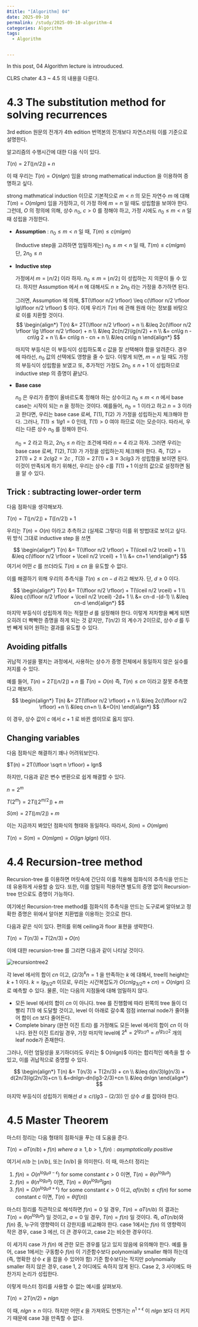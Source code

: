 ```yaml
---
8title: "[Algorithm] 04"
date: 2025-09-10
permalink: /study/2025-09-10-algorithm-4
categories: Algorithm
tags: 
  - Algorithm


---
```


In this post, 04 Algorithm lecture is introuduced. 



CLRS chater 4.3 ~ 4.5 의 내용을 다룬다.

# 4.3 The substitution method for solving recurrences

3rd edtion 원문의 전개가 4th edition 번역본의 전개보다 자연스러워 이를 기준으로 설명한다.

알고리즘의 수행시간에 대한 다음 식이 있다.

$T(n) = 2T(\lfloor n/2 \rfloor) + n$ 

이 때 우리는 $T(n) = O(nlgn)$ 임을 strong mathematical induction 을 이용하여 증명하고 싶다. 

strong mathmatical induction 이므로 기본적으로 $m < n$ 의 모든  자연수 $m$ 에 대해 $T(m) = O(mlgm)$ 임을 가정하고, 이 가정 하에  $m = n$ 일 때도 성립함을 보여야 한다. 그런데, $O$ 의 정의에 의해, 상수 $n_0,\ c > 0$ 를 정해야 하고, 가정 시에도  $n_0 \leq m < n$ 일 때 성립을 가정한다.

- **Assumption** : $n_0 \leq m < n$ 일 때, $T(m) \leq c(mlgm)$

  (Inductive step을 고려하면 엄밀하게는)  $n_0 \leq m < n$ 일 때, $T(m)\leq c(mlgm)$ 단,  $2n_0 \leq n$

- **Inductive step**

  가정에서 $m = \lfloor n/2 \rfloor$ 이라 하자. $n_0 \leq m = \lfloor n/2 \rfloor$ 이 성립하는 지 의문이 들 수 있다. 하지만 Assumption 에서 $n$ 에 대해서도 $n \geq 2n_0$ 라는 가정을 추가하면 된다. 

  그러면, Assumption 에 의해, $T(\lfloor n/2 \rfloor) \leq c(\lfloor n/2 \rfloor lg\lfloor n/2 \rfloor) $ 이다. 이제 우리가 $T(n)$ 에 관해 원래 아는 정보를 바탕으로 이를 치환할 것이다.
  $$
  \begin{align*}
  T(n) &= 2T(\lfloor n/2 \rfloor) + n \\
       &\leq 2c(\lfloor n/2 \rfloor \lg \lfloor n/2 \rfloor) + n \\
       &\leq 2c(n/2)\lg(n/2) + n \\
       &= cn\lg n - cn\lg 2 + n \\
       &= cn\lg n - cn + n \\
       &\leq cn\lg n
  \end{align*}
  $$
  

  마지막 부등식은 이 부등식이 성립하도록 $c$ 값을 잘 선택해야 함을 알려준다. 경우에 따라선, $n_0$ 값의 선택에도 영향을 줄 수 있다. 이렇게 되면, $m = n$ 일 때도 가정의 부등식이 성립함을 보였고 또, 추가적인 가정도 $2n_0 \leq n+1$ 이 성립하므로 inductive step 의 증명이 끝났다.

- **Base case**

  $n_0$ 은 우리가 증명이 올바르도록 정해야 하는 상수이고 $n_0 \leq m < n$ 에서 base case는 시작이 되는 $n$ 을 정하는 것이다. 예를들어, $n_0 = 1$ 이라고 하고 $n = 3$ 이라고 한다면, 우리는 base case 로써,  $T(1), T(2)$ 가 가정을 성립하는지 체크해야 한다. 그러나, $T(1) \leq 1lg1 = 0$ 인데, $T(1) > 0$ 여야 하므로 이는 모순이다. 따라서, 우리는 다른 상수 $n_0$ 를 정해야 한다. 

  $n_0=2$ 라고 하고, $2n_0 \leq n$ 라는 조건에 따라 $n=4$ 라고 하자. 그러면 우리는 base case 로써, $T(2), T(3)$ 가 가정을 성립하는지 체크해야 한다. 즉, $T(2) = 2T(1) + 2 \leq 2clg2 = 2c$ , $T(3) = 2T(1) + 3 \leq 3clg3$ 가 성립함을 보이면 된다. 이것이 만족되게 하기 위해선, 우리는 상수 $c$를 $T(1) + 1$ 이상의 값으로 설정하면 됨을 알 수 있다. 

## Trick : subtracting lower-order term

다음 점화식을 생각해보자.

$T(n) = T(\lfloor n/2 \rfloor) + T(\lceil n/2 \rceil) + 1$ 

우리는 $T(n) = O(n)$ 이라고 추측하고 (실제로 그렇다) 이를 위 방법대로 보이고 싶다. 위 방식 그대로 inductive step 을 쓰면

$$
\begin{align*}
T(n) &= T(\lfloor n/2 \rfloor) + T(\lceil n/2 \rceil) + 1 \\
     &\leq c(\lfloor n/2 \rfloor + \lceil n/2 \rceil) + 1 \\
     &= cn+1 
\end{align*}
$$
여기서 어떤 $c$ 를 쓰더라도 $T(n) \leq cn$ 을 유도할 수 없다. 

이를 해결하기 위해 우리의 추측식을 $T(n) \leq cn -d$ 라고 해보자. 단, $d \geq 0$ 이다.

$$
\begin{align*}
T(n) &= T(\lfloor n/2 \rfloor) + T(\lceil n/2 \rceil) + 1 \\
     &\leq c(\lfloor n/2 \rfloor + \lceil n/2 \rceil) -2d+ 1 \\
     &= cn-d -(d-1) \\ &\leq cn-d
\end{align*}
$$
마지막 부등식이 성립하게 하는 적절한 $d$ 를 설정해야 한다. 이렇게 저차항을 빼게 되면 오히려 더 빡빡한 증명을 하게 되는 것 같지만, $T(n/2)$ 의 계수가 2이므로, 상수 $d$ 를 두 번 빼게 되어 원하는 결과를 유도할 수 있다.

## Avoiding pitfalls

귀납적 가설을 펼치는 과정에서, 사용하는 상수가 증명 전체에서 동일하지 않은 실수를 저지를 수 있다. 

예를 들어, $T(n) = 2T(\lfloor n/2 \rfloor) + n$ 를 $T(n) = O(n)$ 즉, $T(n) \leq cn$ 이라고 잘못 추측했다고 해보자.

$$
\begin{align*}
T(n) &= 2T(\lfloor n/2 \rfloor) + n \\
     &\leq 2c(\lfloor n/2 \rfloor) +n \\
     &\leq cn+n \\ &=O(n)
\end{align*}
$$
 

이 경우, 상수 값이 $c$ 에서 $c+1$ 로 바뀐 셈이므로 옳지 않다. 

## Changing variables

다음 점화식은 해결하기 꽤나 어려워보인다.

 $T(n) = 2T(\lfloor \sqrt n \rfloor) + lgn$

하지만, 다음과 같은 변수 변환으로 쉽게 해결할 수 있다.

$n=2^m$ 

$T(2^m) = 2T(\lfloor 2^{m/2} \rfloor) + m$

$S(m) = 2T(\lfloor m/2 \rfloor) + m$

이는 지금까지 봐았던 점화식의 형태와 동일하다. 따라서, $S(m) = O(mlgm)$

$T(n) = S(m) = O(mlgm) = O(lgn \ lglgn)$ 이다.

# 4.4 Recursion-tree method

Recursion-tree 를 이용하면 머릿속에 간단히 이를 적용해 점화식의 추측식을 만드는데 유용하게 사용할 숭 있다. 또한, 이를 엄밀히 적용하면 별도의 증명 없이 Recursion-tree 만으로도 증명이 가능하다.

여기에선 Recursion-tree method를 점화식의 추측식을 만드는 도구로써 알아보고 정확한 증명은 위에서 알아본 치환법을 이용하는 것으로 한다.

다음과 같은 식이 있다. 편의를 위해 ceiling과 floor 표현을 생략한다. 

$T(n) = T(n/3)+T(2n/3)+O(n)$ 

이에 대한 recursion-tree 를 그리면 다음과 같이 나타날 것이다.

![recursiontree2](../../images/2025-09-10-algorithm-4/recursiontree2.jpeg)

각 level 에서의 합이 $cn$ 이고, $(2/3)^kn=1$ 을 만족하는 $k$ 에 대해서, tree의 height는 $k+1$ 이다. $k=lg_{3/2}n$ 이므로, 우리는 시간복잡도가 $O(cnlg_{3/2}n + cn) = O(nlgn)$ 으로 예측할 수 있다. 물론, 이는 다음의 지점들에 대해 엄밀하지 않다.

- 모든 level 에서의 합이 $cn$ 이 아니다. tree 를 진행함에 따라 왼쪽의 tree 들이 더 빨리 $T(1)$ 에 도달할 것이고, level 이 아래로 갈수록 점점 internal node가 줄어들어 합이 $cn$ 보다 줄어든다.
- Complete binary (완전 이진 트리) 를 가정해도 모든 level 에서의 합이 $cn$ 이 아니다. 완전 이진 트리일 경우, 가장 마지막 level에 $2^k = 2^{lg_{3/2}n}=n^{lg_{3/2}2}$ 개의 leaf node가 존재한다. 

그러나, 이런 엄밀성을 포기하더라도 우리는 $ O(nlgn)$ 이라는 합리적인 예측을 할 수 있고, 이를 귀납적으로 증명할 수 있다.

$$
\begin{align*}
T(n) &= T(n/3) + T(2n/3) + cn \\
     &\leq d(n/3)lg(n/3) + d(2n/3)lg(2n/3)+cn \\
     &=dnlgn-dn(lg3-2/3)+cn \\ &\leq dnlgn
\end{align*}
$$


마지막 부등식이 성립하기 위해선 $d \geq c/(lg3-(2/3))$ 인 상수 $d$ 를 잡아야 한다.

# 4.5 Master Theorem

마스터 정리는 다음 형태의 점화식을 푸는 데 도움을 준다.

$T(n) = aT(n/b) + f(n)\ where \ a \geq1, b>1, f(n) : asymptotically \ positive$

여기서 $n/b$ 는 $\lfloor n/b \rfloor$, 또는 $\lceil n/b \rceil$ 을 의미한다. 이 때, 마스터 정리는

1. $f(n)=O(n^{log_ba-\epsilon})$ for some constant $\epsilon>0$ 이면, $T(n)=\theta(n^{log_ba})$
2. $f(n)=\theta(n^{log_ba})$ 이면, $T(n)=\theta(n^{log_ba}lgn)$
3. $f(n)=\Omega(n^{log_ba+\epsilon})$ for some constant $\epsilon>0$ 이고, $af(n/b)\leq cf(n)$ for some constant $c$ 이면,  $T(n)=\theta(f(n))$

마스터 정리를 직관적으로 해석하면 $f(n)=0$ 일 경우, $T(n)=aT(n/b)$ 의 결과는 $T(n)=\theta(n^{log_ba})$ 일 것이고, $a=0$ 일 경우, $T(n)=f(n)$ 일 것이다. 즉, $aT(n/b)$와 $f(n)$ 중, 누구의 영향력이 더 강한지를 비교해야 한다. case 1에서는 $f(n)$ 의 영향력이 작은 경우, case 3 에선, 더 큰 경우이고, case 2는 비슷한 경우이다.

이 세가지 case 가 $f(n)$ 에 관한 모든 경우를 담고 있지 않음에 유의해야 한다. 예를 들어, case 1에서는 구동함수 $f(n)$ 이 기준함수보다 polynomially smaller 해야 하는데 (즉, 명확한 상수 $\epsilon$ 을 잡을 수 있어야 함) 기준 함수보다는 작지만 polynomially smaller 하지 않은 경우, case 1, 2 어디에도 속하지 않게 된다. Case 2, 3 사이에도 마찬가지 논리가 성립한다. 

이렇게 마스터 정리를 사용할 수 없는 예시를 살펴보자.

$T(n)=2T(n/2)+nlgn$

이 때, $nlgn \geq n$ 이다. 하지만 어떤 $\epsilon$ 을 가져와도 언젠가는 $n^{1+\epsilon}$ 이 $nlgn$ 보다 더 커지기 때문에 case 3을 만족할 수 없다. 
